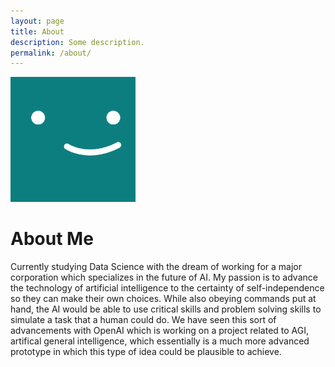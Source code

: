 ```yaml
---
layout: page
title: About
description: Some description.
permalink: /about/
---
```


<img class="img-rounded" src="/assets/img/uploads/profile.png" alt="Thiago Rossener" width="200">

# About Me

Currently studying Data Science with the dream of working for a major corporation which specializes in the future of AI. My passion is to advance the technology of artificial intelligence to the certainty of self-independence so they can make their own choices. While also obeying commands put at hand, the AI would be able to use critical skills and problem solving skills to simulate a task that a human could do. We have seen this sort of advancements with OpenAI which is working on a project related to AGI, artifical general intelligence, which essentially is a much more advanced prototype in which this type of idea could be plausible to achieve.


